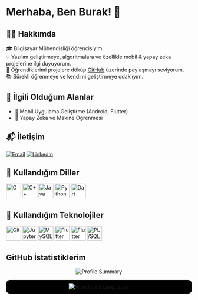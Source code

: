 # Merhaba, Ben Burak! 👋

## 👨‍💻 Hakkımda
🎓 Bilgisayar Mühendisliği öğrencisiyim.  
💡 Yazılım geliştirmeye, algoritmalara ve özellikle mobil & yapay zeka projelerine ilgi duyuyorum.  
🚀 Öğrendiklerimi projelere döküp [GitHub](https://github.com/burakltnds) üzerinde paylaşmayı seviyorum.  
📚 Sürekli öğrenmeye ve kendimi geliştirmeye odaklıyım.

## 🔧 İlgili Olduğum Alanlar
- 📱 Mobil Uygulama Geliştirme (Android, Flutter)
- 🧠 Yapay Zeka ve Makine Öğrenmesi
  
## 📬 İletişim

[![Email](https://img.shields.io/badge/Email-burakaltundas52@gmail.com-D14836?style=for-the-badge&logo=gmail)](mailto:burakaltundas52@gmail.com)
[![LinkedIn](https://img.shields.io/badge/LinkedIn-Burak_Altundaş-blue?style=for-the-badge&logo=linkedin)](https://www.linkedin.com/in/burakaltundas/)

## 🚀 Kullandığım Diller
<p align="left">
  <img src="https://cdn.jsdelivr.net/gh/devicons/devicon/icons/c/c-original.svg" alt="C" width="40" height="40"/>
  <img src="https://cdn.jsdelivr.net/gh/devicons/devicon/icons/cplusplus/cplusplus-original.svg" alt="C++" width="40" height="40"/>
  <img src="https://cdn.jsdelivr.net/gh/devicons/devicon/icons/java/java-original.svg" alt="Java" width="40" height="40"/>
  <img src="https://cdn.jsdelivr.net/gh/devicons/devicon/icons/python/python-original.svg" alt="Python" width="40" height="40"/>
  <img src="https://cdn.jsdelivr.net/gh/devicons/devicon/icons/dart/dart-original.svg" alt="Dart" width="40" height="40"/>
</p>

## 🚀 Kullandığım Teknolojiler
<p align="left">
  <img src="https://cdn.jsdelivr.net/gh/devicons/devicon/icons/git/git-original.svg" alt="Git" width="40" height="40"/>
  <img src="https://cdn.jsdelivr.net/gh/devicons/devicon/icons/jupyter/jupyter-original.svg" alt="Jupyter Notebook" width="40" height="40"/>
  <img src="https://cdn.jsdelivr.net/gh/devicons/devicon/icons/mysql/mysql-original.svg" alt="MySQL" width="40" height="40"/>
  <img src="https://cdn.jsdelivr.net/gh/devicons/devicon/icons/flutter/flutter-original.svg" alt="Flutter" width="40" height="40"/>
  <img src="https://cdn.jsdelivr.net/gh/devicons/devicon/icons/flutter/flutter-original.svg" alt="Flutter" width="40" height="40"/>
  <img src="https://cdn.jsdelivr.net/gh/devicons/devicon/icons/plsql/plsql-original.svg" alt="PL/SQL" width="40" height="40"/>
</p>

## GitHub İstatistiklerim
<p align="center">
  <img src="https://github-profile-summary-cards.vercel.app/api/cards/profile-details?username=burakltnds&theme=gruvbox" alt="Profile Summary">
</p>


<p align="center" style="background-color:#000000; padding: 10px; border-radius: 10px;">
  <img src="https://github-readme-stats.vercel.app/api/top-langs/?username=burakltnds&layout=donut&theme=gruvbox" alt="Most Used Languages">
</p>





